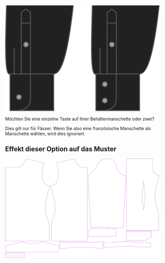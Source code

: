 ![Manschettenknopfreihen](cuffbuttonrows.svg)

Möchten Sie eine einzelne Taste auf Ihrer Behältermanschette oder zwei?

<Note>

Dies gilt nur für Fässer. Wenn Sie also eine französische Manschette als Manschette wählen, wird dies ignoriert.

</Note>

## Effekt dieser Option auf das Muster
![Dieses Bild zeigt den Effekt dieser Option, indem es mehrere Varianten überlagert, die einen anderen Wert für diese Option haben](simon_cuffbuttonrows_sample.svg "Effekt dieser Option auf das Muster")